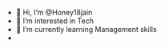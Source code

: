 - 👋 Hi, I’m @Honey18jain
- 👀 I’m interested in Tech
- 🌱 I’m currently learning Management skills
- 


<!---
Honey18jain/Honey18jain is a ✨ special ✨ repository because its `README.md` (this file) appears on your GitHub profile.
You can click the Preview link to take a look at your changes.
--->
